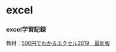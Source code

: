 # excel

### excel学習記録

教材：[500円でわかるエクセル2019　最新版](https://one-publishing.co.jp/books/9784651200118/)
